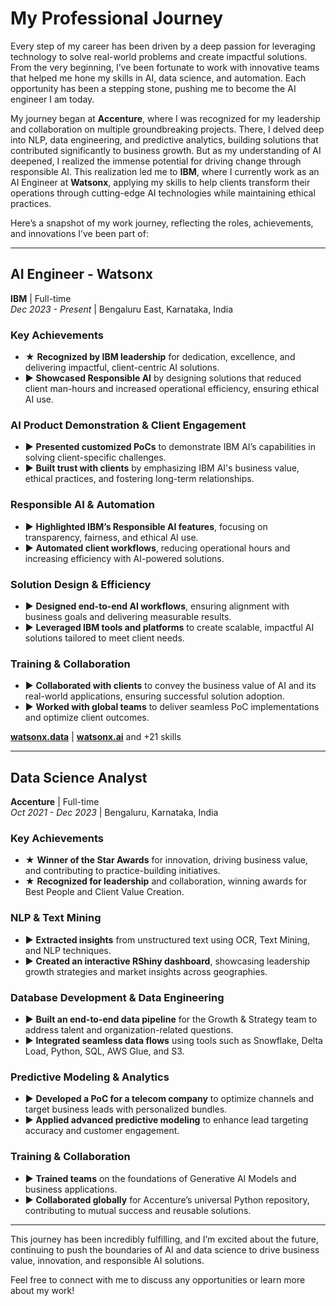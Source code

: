 # My Professional Journey

Every step of my career has been driven by a deep passion for leveraging technology to solve real-world problems and create impactful solutions. From the very beginning, I’ve been fortunate to work with innovative teams that helped me hone my skills in AI, data science, and automation. Each opportunity has been a stepping stone, pushing me to become the AI engineer I am today.

My journey began at **Accenture**, where I was recognized for my leadership and collaboration on multiple groundbreaking projects. There, I delved deep into NLP, data engineering, and predictive analytics, building solutions that contributed significantly to business growth. But as my understanding of AI deepened, I realized the immense potential for driving change through responsible AI. This realization led me to **IBM**, where I currently work as an AI Engineer at **Watsonx**, applying my skills to help clients transform their operations through cutting-edge AI technologies while maintaining ethical practices.

Here’s a snapshot of my work journey, reflecting the roles, achievements, and innovations I’ve been part of:

---

## **AI Engineer - Watsonx**  
**IBM** | Full-time  
*Dec 2023 - Present* | Bengaluru East, Karnataka, India

### Key Achievements
- ★ **Recognized by IBM leadership** for dedication, excellence, and delivering impactful, client-centric AI solutions.
- ► **Showcased Responsible AI** by designing solutions that reduced client man-hours and increased operational efficiency, ensuring ethical AI use.

### AI Product Demonstration & Client Engagement
- ► **Presented customized PoCs** to demonstrate IBM AI’s capabilities in solving client-specific challenges.
- ► **Built trust with clients** by emphasizing IBM AI's business value, ethical practices, and fostering long-term relationships.

### Responsible AI & Automation
- ► **Highlighted IBM’s Responsible AI features**, focusing on transparency, fairness, and ethical AI use.
- ► **Automated client workflows**, reducing operational hours and increasing efficiency with AI-powered solutions.

### Solution Design & Efficiency
- ► **Designed end-to-end AI workflows**, ensuring alignment with business goals and delivering measurable results.
- ► **Leveraged IBM tools and platforms** to create scalable, impactful AI solutions tailored to meet client needs.

### Training & Collaboration
- ► **Collaborated with clients** to convey the business value of AI and its real-world applications, ensuring successful solution adoption.
- ► **Worked with global teams** to deliver seamless PoC implementations and optimize client outcomes.

[**watsonx.data**](https://watsonx.ai) | [**watsonx.ai**](https://watsonx.ai) and +21 skills

---

## **Data Science Analyst**  
**Accenture** | Full-time  
*Oct 2021 - Dec 2023* | Bengaluru, Karnataka, India

### Key Achievements
- ★ **Winner of the Star Awards** for innovation, driving business value, and contributing to practice-building initiatives.
- ★ **Recognized for leadership** and collaboration, winning awards for Best People and Client Value Creation.

### NLP & Text Mining
- ► **Extracted insights** from unstructured text using OCR, Text Mining, and NLP techniques.
- ► **Created an interactive RShiny dashboard**, showcasing leadership growth strategies and market insights across geographies.

### Database Development & Data Engineering
- ► **Built an end-to-end data pipeline** for the Growth & Strategy team to address talent and organization-related questions.
- ► **Integrated seamless data flows** using tools such as Snowflake, Delta Load, Python, SQL, AWS Glue, and S3.

### Predictive Modeling & Analytics
- ► **Developed a PoC for a telecom company** to optimize channels and target business leads with personalized bundles.
- ► **Applied advanced predictive modeling** to enhance lead targeting accuracy and customer engagement.

### Training & Collaboration
- ► **Trained teams** on the foundations of Generative AI Models and business applications.
- ► **Collaborated globally** for Accenture’s universal Python repository, contributing to mutual success and reusable solutions.

---

This journey has been incredibly fulfilling, and I’m excited about the future, continuing to push the boundaries of AI and data science to drive business value, innovation, and responsible AI solutions.

Feel free to connect with me to discuss any opportunities or learn more about my work!
